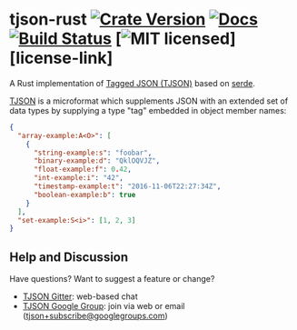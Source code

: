 # tjson-rust [![Crate Version][crate-image]][crate-link] [![Docs][docs-image]][docs-link] [![Build Status][build-image]][build-link] [![MIT licensed][license-image]][license-link]

A Rust implementation of [Tagged JSON (TJSON)][TJSON] based on [serde].

[TJSON] is a microformat which supplements JSON with an extended set of
data types by supplying a type "tag" embedded in object member names:

```json
{
  "array-example:A<O>": [
    {
      "string-example:s": "foobar",
      "binary-example:d": "QklOQVJZ",
      "float-example:f": 0.42,
      "int-example:i": "42",
      "timestamp-example:t": "2016-11-06T22:27:34Z",
      "boolean-example:b": true
    }
  ],
  "set-example:S<i>": [1, 2, 3]
}
```

[crate-image]: https://img.shields.io/crates/v/tjson.svg
[crate-link]: https://crates.io/crates/tjson
[docs-image]: https://docs.rs/tjson/badge.svg
[docs-link]: https://docs.rs/tjson/
[build-image]: https://travis-ci.org/tjson/tjson-rust.svg?branch=master
[build-link]: https://travis-ci.org/tjson/tjson-rust
[license-image]: https://img.shields.io/badge/license-MIT%2FApache2-blue.svg
[TJSON]: https://www.tjson.org/
[serde]: https://github.com/serde-rs/serde/

## Help and Discussion

Have questions? Want to suggest a feature or change?

* [TJSON Gitter]: web-based chat
* [TJSON Google Group]: join via web or email ([tjson+subscribe@googlegroups.com])

[TJSON Gitter]: https://gitter.im/tjson/Lobby
[TJSON Google Group]: https://groups.google.com/forum/#!forum/tjson
[tjson+subscribe@googlegroups.com]: mailto:tjson+subscribe@googlegroups.com
